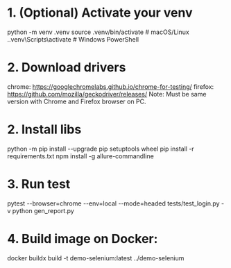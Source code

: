 # 1. (Optional) Activate your venv
python -m venv .venv
source .venv/bin/activate        # macOS/Linux
.\.venv\Scripts\activate         # Windows PowerShell

# 2. Download drivers
chrome: https://googlechromelabs.github.io/chrome-for-testing/
firefox: https://github.com/mozilla/geckodriver/releases/ 
Note: Must be same version with Chrome and Firefox browser on PC.

# 2. Install libs
python -m pip install --upgrade pip setuptools wheel
pip install -r requirements.txt
npm install -g allure-commandline

# 3. Run test
pytest --browser=chrome --env=local --mode=headed tests/test_login.py -v
python gen_report.py

# 4. Build image on Docker:
docker buildx build -t demo-selenium:latest ../demo-selenium
